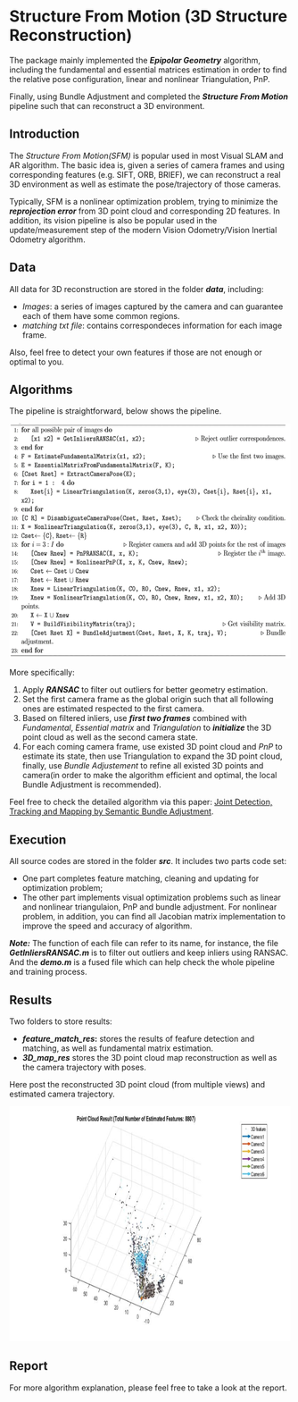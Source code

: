 # Structure From Motion (3D Structure Reconstruction)
The package mainly implemented the **_Epipolar Geometry_** algorithm, including the fundamental and essential matrices estimation in order to find the relative pose configuration, linear and nonlinear Triangulation, PnP.      

Finally, using Bundle Adjustment and completed the **_Structure From Motion_** pipeline such that can reconstruct a 3D environment.

Introduction
------------
The _Structure From Motion(SFM)_ is popular used in most Visual SLAM and AR algorithm. The basic idea is, given a series of camera frames and using corresponding features (e.g. SIFT, ORB, BRIEF), we can reconstruct a real 3D environment as well as estimate the pose/trajectory of those cameras.       

Typically, SFM is a nonlinear optimization problem, trying to minimize the **_reprojection error_** from 3D point cloud and corresponding 2D features. In addition, its vision pipeline is also be popular used in the update/measurement step of the modern Vision Odometry/Vision Inertial Odometry algorithm.



Data
----
All data for 3D reconstruction are stored in the folder **_data_**, including:
* _Images_: a series of images captured by the camera and can guarantee each of them have some common regions.
* _matching txt file_: contains correspondeces information for each image frame.

Also, feel free to detect your own features if those are not enough or optimal to you.


Algorithms
----------
The pipeline is straightforward, below shows the pipeline.
<div align=center>
  <img width="600" height="420" src="./sfm_pipeline.png", alt="sfm pipeline"/>
</div>   

More specifically:
1. Apply **_RANSAC_** to filter out outliers for better geometry estimation.
2. Set the first camera frame as the global origin such that all following ones are estimated respected to the first camera.
3. Based on filtered inliers, use **_first two frames_** combined with _Fundamental_, _Essential matrix_ and _Triangulation_ to **_initialize_** the 3D point cloud as well as the second camera state.
4. For each coming camera frame, use existed 3D point cloud and _PnP_ to estimate its state, then use Triangulation to expand the 3D point cloud, finally, use _Bundle Adjustement_ to refine all existed 3D points and camera(in order to make the algorithm efficient and optimal, the local Bundle Adjustment is recommended).

Feel free to check the detailed algorithm via this paper: [Joint Detection, Tracking and Mapping by Semantic Bundle Adjustment](http://ieeexplore.ieee.org/document/6619046/).


Execution
---------
All source codes are stored in the folder **_src_**. It includes two parts code set:
* One part completes feature matching, cleaning and updating for optimization problem;
* The other part implements visual optimization problems such as linear and nonlinear triangulaion, PnP and bundle adjustment. For nonlinear problem, in addition, you can find all Jacobian matrix implementation to improve the speed and accuracy of algorithm.      

**_Note:_** The function of each file can refer to its name, for instance, the file **_GetInliersRANSAC.m_** is to filter out outliers and keep inliers using RANSAC. And the **_demo.m_** is a fused file which can help check the whole pipeline and training process.


Results
-------
Two folders to store results:
* **_feature_match_res_:** stores the results of feafure detection and matching, as well as fundamental matrix estimation.
* **_3D_map_res_** stores the 3D point cloud map reconstruction as well as the camera trajectory with poses. 

Here post the reconstructed 3D point cloud (from multiple views) and estimated camera trajectory.
<div align=center>
  <img width="600" height="420" src="./3D_map_res/Result_3D_PCview.jpg", alt="3d pc"/>
</div>   

Report
------
For more algorithm explanation, please feel free to take a look at the report.
